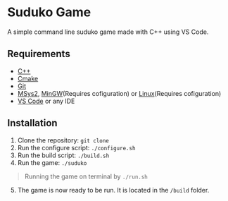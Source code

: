 # Suduko Game
A simple command line suduko game made with C++ using VS Code.

## Requirements
- [C++](https://en.wikipedia.org/wiki/C%2B%2B)
- [Cmake](https://cmake.org/)
- [Git](https://git-scm.com/)
- [MSys2](https://www.msys2.org/), [MinGW](https://www.mingw.org/)(Requires cofiguration) or [Linux](https://www.linux.org/)(Requires cofiguration)
- [VS Code](https://code.visualstudio.com/) or any IDE

## Installation
1. Clone the repository: ```git clone```
2. Run the configure script: ```./configure.sh```
3. Run the build script: ```./build.sh```
4. Run the game: ```./suduko```
> Running the game on terminal by ```./run.sh```
5. The game is now ready to be run. It is located in the ```/build``` folder.
